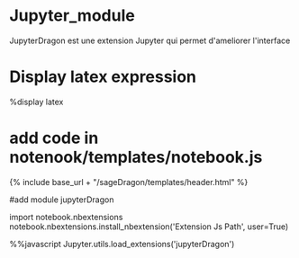 # Jupyter_module
JupyterDragon est une extension Jupyter qui permet d'ameliorer l'interface 
# Display latex expression
%display latex

# add code in notenook/templates/notebook.js

<!-- Include header sageDragon ---------------------------->
{% include base_url + "/sageDragon/templates/header.html" %}
<!--------------------------------------------------------->

#add module jupyterDragon

import notebook.nbextensions
notebook.nbextensions.install_nbextension('Extension Js Path', user=True)


<!--activer le script-->

%%javascript
Jupyter.utils.load_extensions('jupyterDragon')



